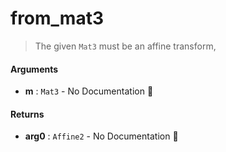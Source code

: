 # from\_mat3

>  The given `Mat3` must be an affine transform,

#### Arguments

- **m** : `Mat3` \- No Documentation 🚧

#### Returns

- **arg0** : `Affine2` \- No Documentation 🚧
